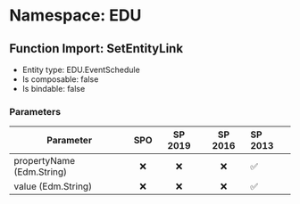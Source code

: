 # Namespace: EDU

## Function Import: SetEntityLink

- Entity type: EDU.EventSchedule
- Is composable: false
- Is bindable: false

### Parameters

Parameter | SPO | SP 2019 | SP 2016 | SP 2013
----------|:---:|:-------:|:-------:|:-------
propertyName (Edm.String) | ❌ | ❌ | ❌ | ✅
value (Edm.String) | ❌ | ❌ | ❌ | ✅

